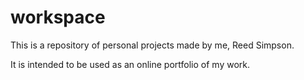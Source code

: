 # workspace

This is a repository of personal projects made by me, Reed Simpson. 

It is intended to be used as an online portfolio of my work.  
